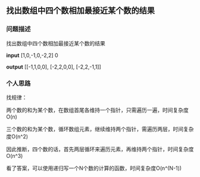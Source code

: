 ## 找出数组中四个数相加最接近某个数的结果

### 问题描述

找出数组中四个数相加最接近某个数的结果

**input** [1,0,-1,0,-2,2]  0

**output** [[-1,1,0,0], [-2,2,0,0], [-2,2,-1,1]]

### 个人思路

找规律：

两个数的和为某个数，在数组首尾各维持一个指针，只需遍历一遍，时间复杂度O(n)

三个数的和为某个数，循环数组元素，继续维持两个指针，需遍历两层，时间复杂度O(n^2)

因此推断，四个数的话，首先两层循环来遍历元素，再维持两个指针，时间复杂度O(n^3)


看了答案，可以使用递归写一个N个数的计算的函数，时间复杂度O(n^(N-1))
